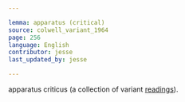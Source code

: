 ```yaml
---

lemma: apparatus (critical)
source: colwell_variant_1964
page: 256
language: English
contributor: jesse
last_updated_by: jesse

---
```


apparatus criticus (a collection of variant [readings](readingVariant.html)).
